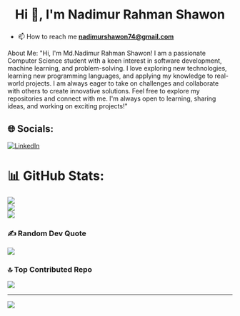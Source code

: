 <h1 align="center">Hi 👋, I'm Nadimur Rahman Shawon</h1>
<h3 align="center"></h3>

- 📫 How to reach me **nadimurshawon74@gmail.com**


About Me:
"Hi, I'm Md.Nadimur Rahman Shawon!
I am a passionate Computer Science student with a keen interest in software development, machine learning, and problem-solving. I love exploring new technologies, learning new programming languages, and applying my knowledge to real-world projects. I am always eager to take on challenges and collaborate with others to create innovative solutions.
Feel free to explore my repositories and connect with me. I'm always open to learning, sharing ideas, and working on exciting projects!"


## 🌐 Socials:
[![LinkedIn](https://img.shields.io/badge/LinkedIn-%230077B5.svg?logo=linkedin&logoColor=white)](https://linkedin.com/in/nadimurshawon74/) 


# 📊 GitHub Stats:
![](https://github-readme-stats.vercel.app/api?username=nadimurshawon&theme=dark&hide_border=false&include_all_commits=false&count_private=false)<br/>
![](https://github-readme-streak-stats.herokuapp.com/?user=nadimurshawon&theme=dark&hide_border=false)<br/>
![](https://github-readme-stats.vercel.app/api/top-langs/?username=nadimurshawon&theme=dark&hide_border=false&include_all_commits=false&count_private=false&layout=compact)

### ✍️ Random Dev Quote
![](https://quotes-github-readme.vercel.app/api?type=horizontal&theme=radical)

### 🔝 Top Contributed Repo
![](https://github-contributor-stats.vercel.app/api?username=nadimurshawon&limit=5&theme=dark&combine_all_yearly_contributions=true)

---
[![](https://visitcount.itsvg.in/api?id=nadimurshawon&icon=0&color=0)](https://visitcount.itsvg.in)

<!-- Proudly created with GPRM ( https://gprm.itsvg.in ) -->

